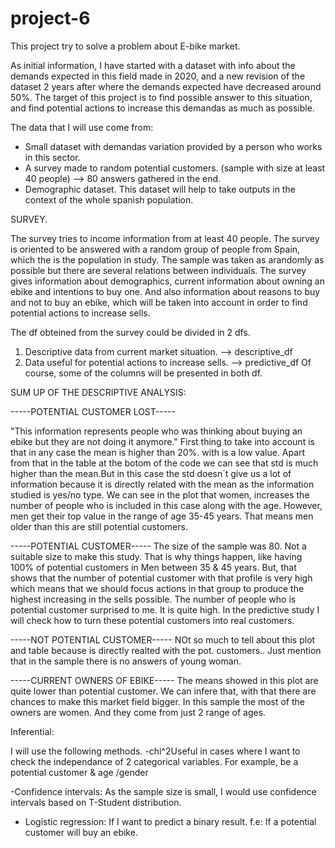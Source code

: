 # project-6
This project try to solve a problem about E-bike market.

As initial information, I have started with a dataset with info about the demands expected in this field  made in 2020, and a new revision of the dataset 2 years after where the demands expected have decreased around 50%.
The target of this project is to find possible answer to this situation, and find potential actions to increase this demandas as much as possible.

The data that I will use come from:
  - Small dataset with demandas variation provided by a person who works in this sector.
  - A survey made to random potential customers. (sample with size at least 40 people) --> 80 answers gathered in the end.
  - Demographic dataset. This dataset will help to take outputs in the context of the whole spanish population.

SURVEY.

The survey tries to income information from at least 40 people. The survey is oriented to be answered with a random group of people from Spain, which the is the population in  study.
The sample was taken as arandomly as possible but there are several relations between individuals. 
The survey gives information about demographics, current information about owning an ebike and intentions to buy one. And also information about reasons to buy and not to buy an ebike, which will be taken into account in order to find potential actions to increase sells.

The df obteined from the survey could be divided in 2 dfs. 
  1. Descriptive data from current market situation. --> descriptive_df
  2. Data useful for potential actions to increase sells. --> predictive_df
Of course, some of the columns will be presented in both df.



SUM UP OF THE DESCRIPTIVE ANALYSIS:

-----POTENTIAL CUSTOMER LOST-----

"This information represents people who was thinking about buying an ebike but they are not doing it anymore."
First thing to take into account is that in any case the mean is higher than 20%. with is a low value.
Apart from that in the table at the botom  of the code we can see that std is much higher than the mean.But in this case the std doesn´t give us a lot of information because
it is directly related with the mean as the information studied is yes/no type.
We can see in the plot that women, increases the number of people who is included in this case along with the age.
However, men get their top value in the range of age 35-45 years. That means men older than this are still potential customers.

-----POTENTIAL CUSTOMER-----
The size of the sample was 80. Not a suitable size to make this study. That is why things happen, like having 100% of potential customers in Men between 35 & 45 years.
But, that shows that the number of potential customer with that profile is very high which means that we should focus actions in that group to produce the highest increasing in the sells possible.
The number of people who is potential customer surprised to me. It is quite high. In the predictive study I will check how to turn these potential customers into real customers.

-----NOT POTENTIAL CUSTOMER-----
NOt so much to tell about this plot and table because is directly realted with the pot. customers..
Just mention that in the sample there is no answers of young woman.

-----CURRENT OWNERS OF EBIKE-----
The means showed in this plot are quite lower than potential customer. We can infere that, with that there are chances to make this market field bigger. 
In this sample the most of the owners are  women. And they come from just 2 range of ages. 

Inferential: 

I will use the following methods.
  -chi^2Useful in cases where I want to check the independance of 2 categorical
variables. For example, be a potential customer & age /gender 

  -Confidence intervals: As the sample size is small, I would use confidence intervals
based on T-Student distribution.

  - Logistic regression: If I want to predict a binary result. f.e: If a potential customer will
buy an ebike.  
